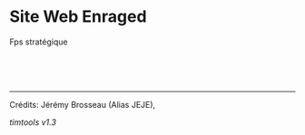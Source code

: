 # Site Web Enraged

Fps stratégique

<br><br><br><hr>
Crédits: Jérémy Brosseau (Alias JEJE),

_timtools v1.3_

